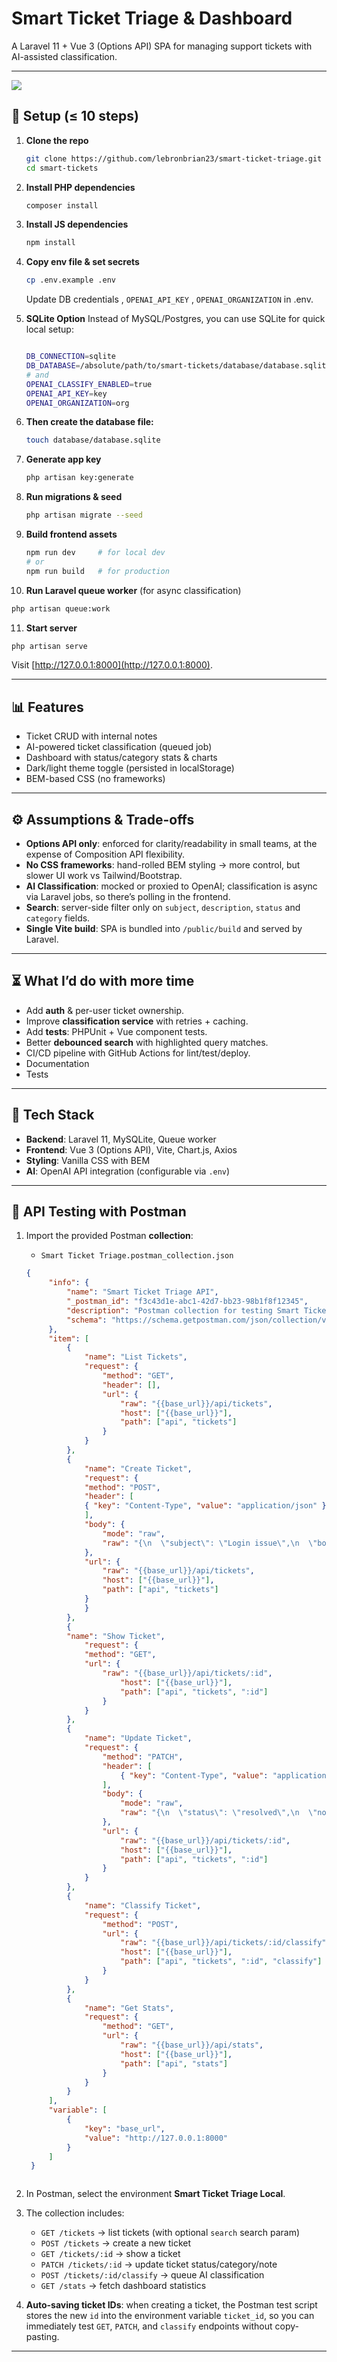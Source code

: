 # Smart Ticket Triage & Dashboard

A Laravel 11 + Vue 3 (Options API) SPA for managing support tickets with AI-assisted classification.

---
![](/HomeScreen.png)
## 🚀 Setup (≤ 10 steps)

1. **Clone the repo**
   ```bash
   git clone https://github.com/lebronbrian23/smart-ticket-triage.git
   cd smart-tickets
   ```

2. **Install PHP dependencies**
   ```bash
   composer install
   ```

3. **Install JS dependencies**
   ```bash
   npm install
   ```
4. **Copy env file & set secrets**
   ```bash
   cp .env.example .env
   ```
    Update DB credentials , `OPENAI_API_KEY` , `OPENAI_ORGANIZATION` in .env.
    
5. **SQLite Option**
    Instead of MySQL/Postgres, you can use SQLite for quick local setup:
   ```bash 
   
   DB_CONNECTION=sqlite
   DB_DATABASE=/absolute/path/to/smart-tickets/database/database.sqlite
   # and
   OPENAI_CLASSIFY_ENABLED=true
   OPENAI_API_KEY=key
   OPENAI_ORGANIZATION=org
   ```
6. **Then create the database file:**
   ```bash
   touch database/database.sqlite
   ```

7. **Generate app key**
   ```bash
   php artisan key:generate
   ```

8. **Run migrations & seed**
   ```bash
   php artisan migrate --seed
   ```

9. **Build frontend assets**
   ```bash
   npm run dev     # for local dev
   # or
   npm run build   # for production
   ```

10. **Run Laravel queue worker** (for async classification)
   ```bash
   php artisan queue:work
   ```

11. **Start server**
   ```bash
   php artisan serve
   ```
   Visit [http://127.0.0.1:8000](http://127.0.0.1:8000).

---

## 📊 Features
- Ticket CRUD with internal notes
- AI-powered ticket classification (queued job)
- Dashboard with status/category stats & charts
- Dark/light theme toggle (persisted in localStorage)
- BEM-based CSS (no frameworks)

---

## ⚙️ Assumptions & Trade-offs

- **Options API only**: enforced for clarity/readability in small teams, at the expense of Composition API flexibility.
- **No CSS frameworks**: hand-rolled BEM styling → more control, but slower UI work vs Tailwind/Bootstrap.
- **AI Classification**: mocked or proxied to OpenAI; classification is async via Laravel jobs, so there’s polling in the frontend.
- **Search**: server-side filter only on `subject`, `description`, `status` and `category` fields.
- **Single Vite build**: SPA is bundled into `/public/build` and served by Laravel.

---

## ⏳ What I’d do with more time
- Add **auth** & per-user ticket ownership.
- Improve **classification service** with retries + caching.
- Add **tests**: PHPUnit + Vue component tests.
- Better **debounced search** with highlighted query matches.
- CI/CD pipeline with GitHub Actions for lint/test/deploy.
- Documentation
- Tests

---

## 📂 Tech Stack
- **Backend**: Laravel 11, MySQLite, Queue worker
- **Frontend**: Vue 3 (Options API), Vite, Chart.js, Axios
- **Styling**: Vanilla CSS with BEM
- **AI**: OpenAI API integration (configurable via `.env`)

---

## 🧪 API Testing with Postman

1. Import the provided Postman **collection**:
    - `Smart Ticket Triage.postman_collection.json`
   ```json
   {
        "info": {
            "name": "Smart Ticket Triage API",
            "_postman_id": "f3c43d1e-abc1-42d7-bb23-98b1f8f12345",
            "description": "Postman collection for testing Smart Ticket Triage backend (Laravel).",
            "schema": "https://schema.getpostman.com/json/collection/v2.1.0/collection.json"
        },
        "item": [
            {
                "name": "List Tickets",
                "request": {
                    "method": "GET",
                    "header": [],
                    "url": {
                        "raw": "{{base_url}}/api/tickets",
                        "host": ["{{base_url}}"],
                        "path": ["api", "tickets"]
                    }
                }   
            },
            {
                "name": "Create Ticket",
                "request": {
                "method": "POST",
                "header": [
                { "key": "Content-Type", "value": "application/json" }
                ],
                "body": {
                    "mode": "raw",
                    "raw": "{\n  \"subject\": \"Login issue\",\n  \"body\": \"I cannot log into my account with correct credentials.\"\n}"
                },
                "url": {
                    "raw": "{{base_url}}/api/tickets",
                    "host": ["{{base_url}}"],
                    "path": ["api", "tickets"]
                }
                }
            },
            {
            "name": "Show Ticket",
                "request": {
                "method": "GET",
                "url": {
                    "raw": "{{base_url}}/api/tickets/:id",
                        "host": ["{{base_url}}"],
                        "path": ["api", "tickets", ":id"]
                    }
                }
            },
            {
                "name": "Update Ticket",
                "request": {
                    "method": "PATCH",
                    "header": [
                        { "key": "Content-Type", "value": "application/json" }
                    ],
                    "body": {
                        "mode": "raw",
                        "raw": "{\n  \"status\": \"resolved\",\n  \"note\": \"Checked and fixed by support agent.\"\n}"
                    },
                    "url": {
                        "raw": "{{base_url}}/api/tickets/:id",
                        "host": ["{{base_url}}"],
                        "path": ["api", "tickets", ":id"]
                    }
                }
            },
            {
                "name": "Classify Ticket",
                "request": {
                    "method": "POST",
                    "url": {
                        "raw": "{{base_url}}/api/tickets/:id/classify",
                        "host": ["{{base_url}}"],
                        "path": ["api", "tickets", ":id", "classify"]
                    }
                }
            },
            {
                "name": "Get Stats",
                "request": {
                    "method": "GET",
                    "url": {
                        "raw": "{{base_url}}/api/stats",
                        "host": ["{{base_url}}"],
                        "path": ["api", "stats"]
                    }
                }
            }
        ],
        "variable": [
            {
                "key": "base_url",
                "value": "http://127.0.0.1:8000"
            }
        ]
    }

   

2. In Postman, select the environment **Smart Ticket Triage Local**.

3. The collection includes:
    - `GET /tickets` → list tickets (with optional `search` search param)
    - `POST /tickets` → create a new ticket
    - `GET /tickets/:id` → show a ticket
    - `PATCH /tickets/:id` → update ticket status/category/note
    - `POST /tickets/:id/classify` → queue AI classification
    - `GET /stats` → fetch dashboard statistics

4. **Auto-saving ticket IDs**: when creating a ticket, the Postman test script stores the new `id` into the environment variable `ticket_id`, so you can immediately test `GET`, `PATCH`, and `classify` endpoints without copy-pasting.

---
